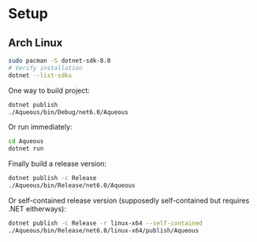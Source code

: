 # Setup

## Arch Linux

```sh
sudo pacman -S dotnet-sdk-8.0
# Verify installation
dotnet --list-sdks
```

One way to build project:

```sh
dotnet publish
./Aqueous/bin/Debug/net6.0/Aqueous
```

Or run immediately:

```sh
cd Aqueous
dotnet run
```

Finally build a release version:

```sh
dotnet publish -c Release
./Aqueous/bin/Release/net6.0/Aqueous
```

Or self-contained release version (supposedly self-contained but requires .NET eitherways):

```sh
dotnet publish -c Release -r linux-x64 --self-contained
./Aqueous/bin/Release/net6.0/linux-x64/publish/Aqueous
```
